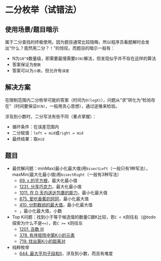 # 二分枚举（试错法）

## 使用场景/题目暗示

属于二分查找的终极使用。因为题目通常比较隐晦，所以程序员看题解时会发出“什么？竟然用二分？！”的惊叹。而题目的暗示一般有：

- N为`10^9`数量级，即需要最慢需要`O(N)`解法，但发现似乎并不存在这样的算法
- 答案保证为`整数`
- 答案可以为`小数`，但允许有`误差`

## 解决方案

在限制范围内二分枚举可能的答案（时间为`O(logX)`），问题从“求”转化为“检验存在”（时间要保证`O(N)`，一般用贪心思想），通过逆推来检验。

涉及到小数时，二分写法有些不同（重点掌握）：

- 循环条件：在误差范围内
- 二分赋值：`left = mid`或`right = mid`
- 最终结果：取`mid`

## 题目

- 最优解问题：minMax(最小化最大值)用`bisectLeft`（一般只有1种写法），maxMin(最大化最小值)用`bisectRight`（一般有3种写法）
  - [69. x 的平方根](https://leetcode-cn.com/problems/sqrtx/)，最大化最小值
  - [1231. 分享巧克力](https://leetcode-cn.com/problems/divide-chocolate/)，最大化最小值
  - [1011. 在 D 天内送达包裹的能力](https://leetcode-cn.com/problems/capacity-to-ship-packages-within-d-days/)，最小化最大值
  - [875. 爱吃香蕉的珂珂](https://leetcode-cn.com/problems/koko-eating-bananas/)，最小化最大值
  - [410. 分割数组的最大值](https://leetcode-cn.com/problems/split-array-largest-sum/)，最小化最大值
  - [](https://leetcode-cn.com/problems/minimize-max-distance-to-gas-station/)，最小化最大值，小数
- Top K问题：找到小于等于候选值的数量C跟K比较，若`C < K`则往右（@todo 探索为什么不是`<=`），若`C >= K`则往左
  - [1201. 丑数 III](https://leetcode-cn.com/problems/ugly-number-iii/)
  - [378. 有序矩阵中第K小的元素](https://leetcode-cn.com/problems/kth-smallest-element-in-a-sorted-matrix/)
  - [719. 找出第K小的距离对](https://leetcode-cn.com/problems/find-k-th-smallest-pair-distance/)
- 纯粹枚举
  - [644. 最大平均子段和II](https://leetcode-cn.com/problems/maximum-average-subarray-ii/)，涉及到小数，而且有难度
